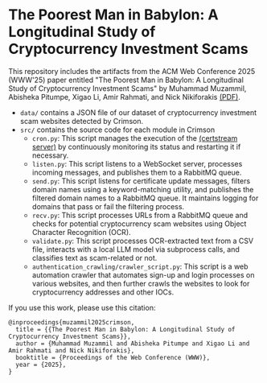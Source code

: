 # The Poorest Man in Babylon: A Longitudinal Study of Cryptocurrency Investment Scams
This repository includes the artifacts from the ACM Web Conference 2025 (WWW'25) paper entitled "The Poorest Man in Babylon: A Longitudinal Study of Cryptocurrency Investment Scams" by Muhammad Muzammil, Abisheka Pitumpe, Xigao Li, Amir Rahmati, and Nick Nikiforakis [(PDF)](https://muhammad-muzammil.github.io/www-crimson-25.pdf).

- `data/` contains a JSON file of our dataset of cryptocurrency investment scam websites detected by Crimson.
- `src/` contains the source code for each module in Crimson
  - `cron.py`: This script manages the execution of the [(certstream server)](https://github.com/CaliDog/certstream-server) by continuously monitoring its status and restarting it if necessary.
  - `listen.py`: This script listens to a WebSocket server, processes incoming messages, and publishes them to a RabbitMQ queue.
  - `send.py`: This script listens for certificate update messages, filters domain names using a keyword-matching utility, and publishes the filtered domain names to a RabbitMQ queue. It maintains logging for domains that pass or fail the filtering process.
  - `recv.py`: This script processes URLs from a RabbitMQ queue and checks for potential cryptocurrency scam websites using Object Character Recognition (OCR).
  - `validate.py`: This script processes OCR-extracted text from a CSV file, interacts with a local LLM model via subprocess calls, and classifies text as scam-related or not.
  - `authentication_crawling/crawler_script.py`: This script is a web automation crawler that automates sign-up and login processes on various websites, and then further crawls the websites to look for cryptocurrency addresses and other IOCs.
  
If you use this work, please use this citation:
```
@inproceedings{muzammil2025crimson,
  title = {{The Poorest Man in Babylon: A Longitudinal Study of Cryptocurrency Investment Scams}},
  author = {Muhammad Muzammil and Abisheka Pitumpe and Xigao Li and Amir Rahmati and Nick Nikiforakis},
  booktitle = {Proceedings of the Web Conference (WWW)},
  year = {2025},
}
```